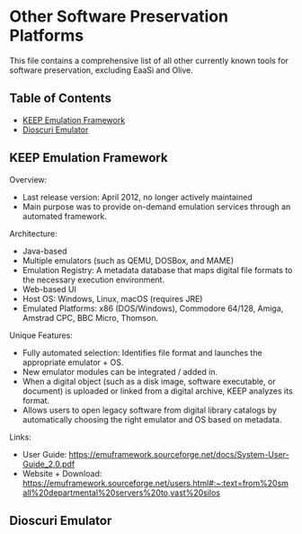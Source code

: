 # Other Software Preservation Platforms
This file contains a comprehensive list of all other currently known tools for software preservation, excluding EaaSi and Olive.  

## Table of Contents
- [KEEP Emulation Framework](#KEEP-Emulation-Framework)
- [Dioscuri Emulator​](#Dioscuri-Emulator​)

## KEEP Emulation Framework

Overview: 
- Last release version: April 2012, no longer actively maintained​
- Main purpose was to provide on-demand emulation services through an automated framework.


Architecture: 
- Java-based​
- Multiple emulators (such as QEMU, DOSBox, and MAME)​
- Emulation Registry: A metadata database that maps digital file formats to the necessary execution environment.​
- Web-based UI​
- Host OS: Windows, Linux, macOS (requires JRE)​
- Emulated Platforms: x86 (DOS/Windows), Commodore 64/128, Amiga, Amstrad CPC, BBC Micro, Thomson.


Unique Features: 
- Fully automated selection: Identifies file format and launches the appropriate emulator + OS.​
- New emulator modules can be integrated / added in. ​
- When a digital object (such as a disk image, software executable, or document) is uploaded or linked from a digital archive, KEEP analyzes its format.​
- Allows users to open legacy software from digital library catalogs by automatically choosing the right emulator and OS based on metadata.


Links: 
- User Guide: https://emuframework.sourceforge.net/docs/System-User-Guide_2.0.pdf​
- Website + Download: https://emuframework.sourceforge.net/users.html#:~:text=from%20small%20departmental%20servers%20to,vast%20silos


## Dioscuri Emulator​

